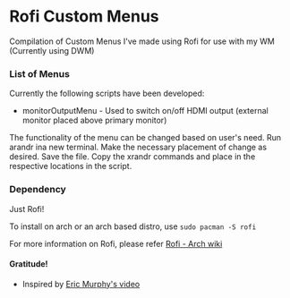 # Rofi Custom Menus
Compilation of Custom Menus I've made using Rofi for use with my WM (Currently using DWM)

### List of Menus

Currently the following scripts have been developed:
* monitorOutputMenu - Used to switch on/off HDMI output (external monitor placed above primary monitor)

The functionality of the menu can be changed based on user's need. Run arandr ina new terminal. Make the necessary placement of change as desired. Save the file. Copy the xrandr commands and place in the respective locations in the script.


### Dependency

Just Rofi! 

To install on arch or an arch based distro, use ````sudo pacman -S rofi````

For more information on Rofi, please refer [Rofi - Arch wiki](https://wiki.archlinux.org/title/Rofi)

#### Gratitude!

* Inspired by [Eric Murphy's video](https://youtube.com/channel/UC5KDiSAFxrDWhmysBcNqtMA)
